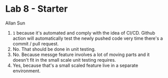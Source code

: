 # Lab 8 - Starter

Allan Sun

1) `1` because it's automated and comply with the idea of CI/CD. Github action will automatically test the newly pushed code very time there's a commit / pull request. 
2) No. That should be done in unit testing.
3) No. Because messge feature involves a lot of moving parts and it doesn't fit in the small scale unit testing requires.
4) Yes, because that's a small scaled feature live in a separate environment. 